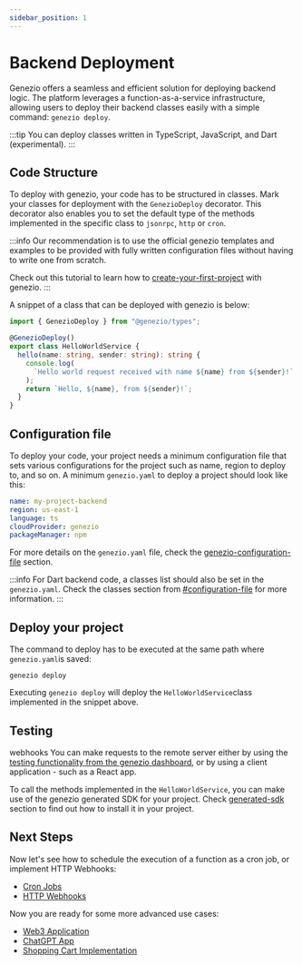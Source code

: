 ```yaml
---
sidebar_position: 1
---
```


# Backend Deployment

Genezio offers a seamless and efficient solution for deploying backend logic. The platform leverages a function-as-a-service infrastructure, allowing users to deploy their backend classes easily with a simple command: `genezio deploy`.&#x20;

<!-- {% hint style="success" %} -->

:::tip
You can deploy classes written in TypeScript, JavaScript, and Dart (experimental).
:::

<!-- {% endhint %} -->

## Code Structure

To deploy with genezio, your code has to be structured in classes. Mark your classes for deployment with the `GenezioDeploy` decorator. This decorator also enables you to set the default type of the methods implemented in the specific class to `jsonrpc`, `http` or `cron`.

<!-- {% hint style="info" %} -->

:::info
Our recommendation is to use the official genezio templates and examples to be provided with fully written configuration files without having to write one from scratch.

Check out this tutorial to learn how to [create-your-first-project](../getting-started "mention") with genezio.
:::

<!-- {% endhint %} -->

A snippet of a class that can be deployed with genezio is below:

<!-- {% code title="index.ts" %} -->

```typescript title="index.ts" showLineNumbers
import { GenezioDeploy } from "@genezio/types";

@GenezioDeploy()
export class HelloWorldService {
  hello(name: string, sender: string): string {
    console.log(
      `Hello world request received with name ${name} from ${sender}!`
    );
    return `Hello, ${name}, from ${sender}!`;
  }
}
```

<!-- {% endcode %} -->

## Configuration file

To deploy your code, your project needs a minimum configuration file that sets various configurations for the project such as name, region to deploy to, and so on. A minimum `genezio.yaml` to deploy a project should look like this:

<!-- {% code title="genezio.yaml" %} -->

```yaml title="genezio.yaml" showLineNumbers
name: my-project-backend
region: us-east-1
language: ts
cloudProvider: genezio
packageManager: npm
```

<!-- {% endcode %} -->

For more details on the `genezio.yaml` file, check the [genezio-configuration-file](../project-structure/genezio-configuration-file "mention") section.

<!-- {% hint style="info" %} -->

:::info
For Dart backend code, a classes list should also be set in the `genezio.yaml`. Check the classes section from [#configuration-file](../project-structure/genezio-configuration-file "mention")
for more information.
:::

<!-- {% endhint %} -->

## Deploy your project

The command to deploy has to be executed at the same path where `genezio.yaml`is saved:

```
genezio deploy
```

Executing `genezio deploy` will deploy the `HelloWorldService`class implemented in the snippet above.

## Testing

webhooks
You can make requests to the remote server either by using the[ testing functionality from the genezio dashboard](testing), or by using a client application - such as a React app.

To call the methods implemented in the `HelloWorldService`, you can make use of the genezio generated SDK for your project. Check [generated-sdk](generated-sdk "mention") section to find out how to install it in your project.

## Next Steps <a href="#next-steps" id="next-steps"></a>

Now let's see how to schedule the execution of a function as a cron job, or implement HTTP Webhooks:

- [Cron Jobs](cron-methods)
- [HTTP Webhooks](http-methods-webhooks)

Now you are ready for some more advanced use cases:

- [Web3 Application](https://genezio.com/blog/create-your-first-web3-app/)
- [ChatGPT App](https://genezio.com/blog/create-your-first-app-using-chatgpt/)
- [Shopping Cart Implementation](https://genezio.com/blog/implement-a-shopping-cart-using-typescript-redis-and-react/)
